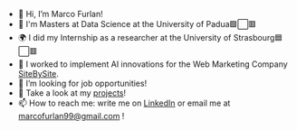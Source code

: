 - 👋 Hi, I’m Marco Furlan!
- 👀 I'm Masters at Data Science at the University of Padua🟩⬜🟥
- 🌍 I did my Internship as a researcher at the University of Strasbourg🟦⬜🟥
- 💼 I worked to implement AI innovations for the Web Marketing Company [SiteBySite](https://www.sitebysite.it/).
- 🌱 I’m looking for job opportunities!
- :key: Take a look at my [projects](https://github.com/Marco-Furlan/Projects)!
- 📫 How to reach me: write me on [LinkedIn](https://www.linkedin.com/in/marco-furlan-4b4191247/) or email me at [marcofurlan99@gmail.com](marcofurlan99@gmail.com) !

<!---
Marco-Furlan/Marco-Furlan is a ✨ special ✨ repository because its `README.md` (this file) appears on your GitHub profile.
You can click the Preview link to take a look at your changes.
--->
